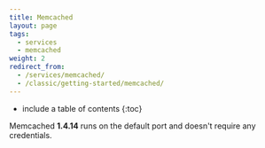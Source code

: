 ```yaml
---
title: Memcached
layout: page
tags:
  - services
  - memcached
weight: 2
redirect_from:
  - /services/memcached/
  - /classic/getting-started/memcached/
---
```


* include a table of contents
{:toc}

Memcached **1.4.14** runs on the default port and doesn't require any credentials.
